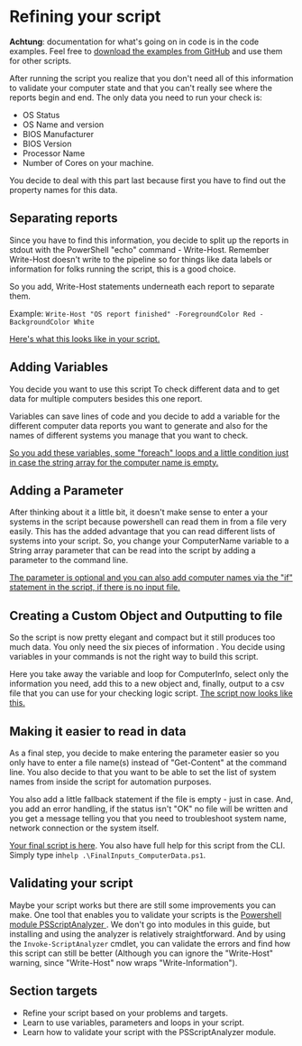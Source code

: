 # Refining your script

**Achtung**: documentation for what's going on in code is in the code examples. Feel free to [download the examples from GitHub](https://github.com/SSpeights/PowerShellGuide) and use them for other scripts.

After running the script you realize that you don't need all of this information to validate your computer state and that you can't really see where the reports begin and end. The only data you need to run your check is:

* OS Status
* OS Name and version
* BIOS Manufacturer
* BIOS Version
* Processor Name
* Number of Cores on your machine.

You decide to deal with this part last because first you have to find out the property names for this data.

## Separating reports

Since you have to find this information, you decide to split up the reports in stdout with the PowerShell "echo" command - Write-Host. Remember Write-Host doesn't write to the pipeline so for things like data labels or information for folks running the script, this is a good choice.

So you add, Write-Host statements underneath each report to separate them.

Example: `Write-Host "OS report finished" -ForegroundColor Red -BackgroundColor White`

[Here's what this looks like in your script.](/Examples/SplitReports-ComputerIData.ps1)

## Adding Variables

You decide you want to use this script To check different data and to get data for multiple computers besides this one report.

Variables can save lines of code and you decide to add a variable for the different computer data reports you want to generate and also for the names of different systems you manage that you want to check.

[So you add these variables, some "foreach" loops and a little condition just in case the string array for the computer name is empty.](/Examples/AddVariable_ComputerData.ps1)

## Adding a Parameter

After thinking about it a little bit, it doesn't make sense to enter a your systems in the script because powershell can read them in from a file very easily. This has the added advantage that you can read different lists of systems into your script. So, you change your ComputerName variable to a String array parameter that can be read into the script by adding a parameter to the command line.

[The parameter is optional and you can also add computer names via the "if" statement in the script, if there is no input file.](/Examples/AddParameter1_ComputerInformation.ps1)

## Creating a Custom Object and Outputting to file

So the script is now pretty elegant and compact but it still produces too much data. You only need the six pieces of information . You decide using variables in your commands is not the right way to build this script.

Here you take away the variable and loop for ComputerInfo, select only the information you need, add this to a new object and, finally, output to a csv file that you can use for your checking logic script. [The script now looks like this.](/Examples/CreateObject-OutputToFile_ComputerData.ps1)

## Making it easier to read in data

As a final step, you decide to make entering the parameter easier so you only have to enter a file name\(s\) instead of "Get-Content" at the command line. You also decide to that you want to be able to set the list of system names from inside the script for automation purposes.

You also add a little fallback statement if the file is empty - just in case. And, you add an error handling, if the status isn't "OK" no file will be written and you get a message telling you that you need to troubleshoot system name, network connection or the system itself.

[Your final script is here](/Examples/FinalInputs_ComputerData.ps1). You also have full help for this script from the CLI. Simply type in`help .\FinalInputs_ComputerData.ps1`.

## Validating your script

Maybe your script works but there are still some improvements you can make. One tool that enables you to validate your scripts is the [Powershell module PSScriptAnalyzer ](https://www.powershellgallery.com/packages/PSScriptAnalyzer/). We don't go into modules in this guide, but installing and using the analyzer is relatively straightforward. And by using the `Invoke-ScriptAnalyzer` cmdlet, you can validate the errors and find how this script can still be better \(Although you can ignore the "Write-Host" warning, since "Write-Host" now wraps "Write-Information"\).

## Section targets

* Refine your script based on your problems and targets.
* Learn to use variables, parameters and loops in your script.
* Learn how to validate your script with the PSScriptAnalyzer module.



